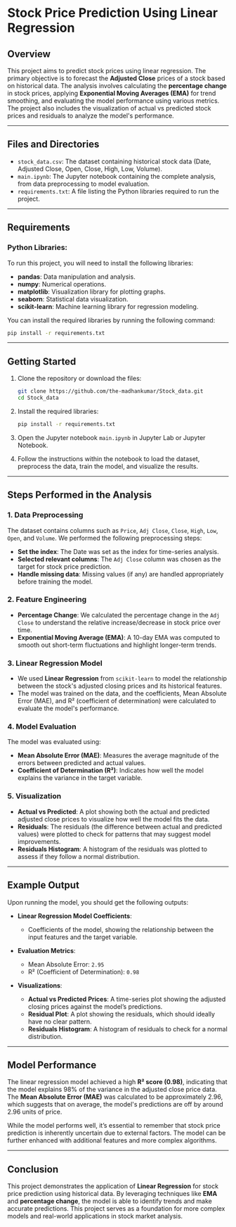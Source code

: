 

# Stock Price Prediction Using Linear Regression

## Overview

This project aims to predict stock prices using linear regression. The primary objective is to forecast the **Adjusted Close** prices of a stock based on historical data. The analysis involves calculating the **percentage change** in stock prices, applying **Exponential Moving Averages (EMA)** for trend smoothing, and evaluating the model performance using various metrics. The project also includes the visualization of actual vs predicted stock prices and residuals to analyze the model's performance.

---

## Files and Directories

- `stock_data.csv`: The dataset containing historical stock data (Date, Adjusted Close, Open, Close, High, Low, Volume).
- `main.ipynb`: The Jupyter notebook containing the complete analysis, from data preprocessing to model evaluation.
- `requirements.txt`: A file listing the Python libraries required to run the project.

---

## Requirements

### Python Libraries:
To run this project, you will need to install the following libraries:

- **pandas**: Data manipulation and analysis.
- **numpy**: Numerical operations.
- **matplotlib**: Visualization library for plotting graphs.
- **seaborn**: Statistical data visualization.
- **scikit-learn**: Machine learning library for regression modeling.

You can install the required libraries by running the following command:

```bash
pip install -r requirements.txt
```

---

## Getting Started

1. Clone the repository or download the files:
   ```bash
   git clone https://github.com/the-madhankumar/Stock_data.git
   cd Stock_data
   ```

2. Install the required libraries:
   ```bash
   pip install -r requirements.txt
   ```

3. Open the Jupyter notebook `main.ipynb` in Jupyter Lab or Jupyter Notebook.

4. Follow the instructions within the notebook to load the dataset, preprocess the data, train the model, and visualize the results.

---

## Steps Performed in the Analysis

### 1. **Data Preprocessing**

The dataset contains columns such as `Price`, `Adj Close`, `Close`, `High`, `Low`, `Open`, and `Volume`. We performed the following preprocessing steps:

- **Set the index**: The Date was set as the index for time-series analysis.
- **Selected relevant columns**: The `Adj Close` column was chosen as the target for stock price prediction.
- **Handle missing data**: Missing values (if any) are handled appropriately before training the model.

### 2. **Feature Engineering**

- **Percentage Change**: We calculated the percentage change in the `Adj Close` to understand the relative increase/decrease in stock price over time.
- **Exponential Moving Average (EMA)**: A 10-day EMA was computed to smooth out short-term fluctuations and highlight longer-term trends.

### 3. **Linear Regression Model**

- We used **Linear Regression** from `scikit-learn` to model the relationship between the stock's adjusted closing prices and its historical features.
- The model was trained on the data, and the coefficients, Mean Absolute Error (MAE), and R² (coefficient of determination) were calculated to evaluate the model's performance.

### 4. **Model Evaluation**

The model was evaluated using:
- **Mean Absolute Error (MAE)**: Measures the average magnitude of the errors between predicted and actual values.
- **Coefficient of Determination (R²)**: Indicates how well the model explains the variance in the target variable.

### 5. **Visualization**

- **Actual vs Predicted**: A plot showing both the actual and predicted adjusted close prices to visualize how well the model fits the data.
- **Residuals**: The residuals (the difference between actual and predicted values) were plotted to check for patterns that may suggest model improvements.
- **Residuals Histogram**: A histogram of the residuals was plotted to assess if they follow a normal distribution.

---

## Example Output

Upon running the model, you should get the following outputs:

- **Linear Regression Model Coefficients**: 
   - Coefficients of the model, showing the relationship between the input features and the target variable.
   
- **Evaluation Metrics**: 
   - Mean Absolute Error: `2.95`
   - R² (Coefficient of Determination): `0.98`

- **Visualizations**:
   - **Actual vs Predicted Prices**: A time-series plot showing the adjusted closing prices against the model’s predictions.
   - **Residual Plot**: A plot showing the residuals, which should ideally have no clear pattern.
   - **Residuals Histogram**: A histogram of residuals to check for a normal distribution.

---

## Model Performance

The linear regression model achieved a high **R² score (0.98)**, indicating that the model explains 98% of the variance in the adjusted close price data. The **Mean Absolute Error (MAE)** was calculated to be approximately 2.96, which suggests that on average, the model's predictions are off by around 2.96 units of price.

While the model performs well, it’s essential to remember that stock price prediction is inherently uncertain due to external factors. The model can be further enhanced with additional features and more complex algorithms.

---

## Conclusion

This project demonstrates the application of **Linear Regression** for stock price prediction using historical data. By leveraging techniques like **EMA** and **percentage change**, the model is able to identify trends and make accurate predictions. This project serves as a foundation for more complex models and real-world applications in stock market analysis.
